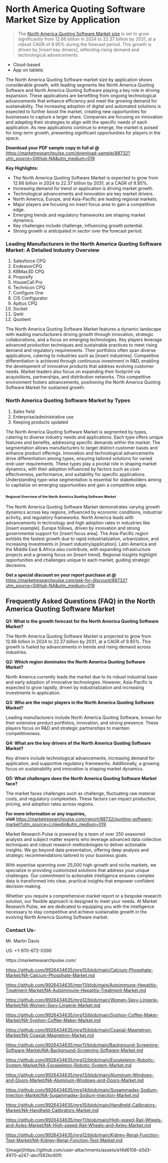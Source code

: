 <h1>North America Quoting Software Market&nbsp;Size by Application</h1><blockquote><p>The <a href="https://marketresearchpulse.com/download-sample/88732?utm_source=GitHub-NA&amp;utm_medium=019">North America Quoting Software Market size</a> is set to grow significantly from 12.66 billion in 2024 to 22.37 billion by 2031, at a robust CAGR of 9.95% during the forecast period. This growth is driven by [insert key drivers], reflecting rising demand and technological advancements.</p></blockquote><ul><li>Cloud-based<li> App on tablets</li></ul><p>The North America Quoting Software market size by application shows considerable growth, with leading segments like North America Quoting Software and North America Quoting Software playing a key role in driving expansion. These applications are benefiting from ongoing technological advancements that enhance efficiency and meet the growing demand for sustainability. The increasing adoption of digital and automated solutions is expected to further boost the market, creating new opportunities for businesses to capture a larger share. Companies are focusing on innovation and adapting their strategies to align with the specific needs of each application. As new applications continue to emerge, the market is poised for long-term growth, presenting significant opportunities for players in the space.</p><p><strong>Download your PDF sample copy in full at @ </strong><a href="https://marketresearchpulse.com/download-sample/88732?utm_source=GitHub-NA&amp;utm_medium=019">https://marketresearchpulse.com/download-sample/88732?utm_source=GitHub-NA&amp;utm_medium=019</a></p><p><strong>Key Highlights: </strong></p><ul><li>The North America Quoting Software Market is expected to grow from 12.66 billion in 2024 to 22.37 billion by 2031, at a CAGR of 9.95%.</li><li>Increasing demand for trend or application is driving market growth.</li><li>Technological advancements and innovation are key market drivers.</li><li>North America, Europe, and Asia-Pacific are leading regional markets.</li><li>Major players are focusing on insert focus area to gain a competitive edge.</li><li>Emerging trends and regulatory frameworks are shaping market dynamics.</li><li>Key challenges include challenge, influencing growth potential.</li><li>Strong growth is anticipated in sector over the forecast period.</li></ul><h3>Leading Manufacturers in the North America Quoting Software Market: A Detailed Industry Overview</h3><ol><li>Salesforce CPQ</li><li>EndeavorCPQ</li><li>KBMax3D CPQ</li><li>Proposify</li><li>HouseCall Pro</li><li>Technicon CPQ</li><li>Configure One</li><li>CIS Configurator</li><li>Apttus CPQ</li><li>Socket</li><li>Qwilr</li><li>Quotient</li></ol><div class="flex max-w-full flex-col flex-grow"><div class="min-h-8 text-message flex w-full flex-col items-end gap-2 whitespace-normal break-words [.text-message+&amp;]:mt-5" dir="auto" data-message-author-role="assistant" data-message-id="fd8432e4-4910-450d-b182-61b7bfb0a01f" data-message-model-slug="gpt-4o"><div class="flex w-full flex-col gap-1 empty:hidden first:pt-[3px]"><div class="markdown prose w-full break-words dark:prose-invert light"><p>The North America Quoting Software Market features a dynamic landscape with leading manufacturers driving growth through innovation, strategic collaborations, and a focus on emerging technologies. Key players leverage advanced production techniques and sustainable practices to meet rising demand and regulatory requirements. Their portfolios often span diverse applications, catering to industries such as [insert industries]. Competitive differentiation is achieved through continuous investment in R&amp;D, enabling the development of innovative products that address evolving customer needs. Market leaders also focus on expanding their footprint via acquisitions, partnerships, and distribution networks. This competitive environment fosters advancements, positioning the North America Quoting Software Market for sustained growth.</p></div></div></div></div><h3>North America Quoting Software Market by Types</h3><ol><li>Sales field<li> Enterprise/administrative use<li> Keeping products updated</li></ol><div class="flex max-w-full flex-col flex-grow"><div class="min-h-8 text-message flex w-full flex-col items-end gap-2 whitespace-normal break-words [.text-message+&amp;]:mt-5" dir="auto" data-message-author-role="assistant" data-message-id="084470be-0bb7-4664-bddf-5156b4f41249" data-message-model-slug="gpt-4o-mini"><div class="flex w-full flex-col gap-1 empty:hidden first:pt-[3px]"><div class="markdown prose w-full break-words dark:prose-invert light"><p>The North America Quoting Software Market is segmented by types, catering to diverse industry needs and applications. Each type offers unique features and benefits, addressing specific demands within the market. The segmentation allows manufacturers to target distinct customer bases and enhance product offerings. Innovation and technological advancements drive differentiation among types, ensuring tailored solutions for varied end-user requirements. These types play a pivotal role in shaping market dynamics, with their adoption influenced by factors such as cost-effectiveness, performance, and suitability for specific applications. Understanding type-wise segmentation is essential for stakeholders aiming to capitalize on emerging opportunities and gain a competitive edge.</p></div></div></div></div><h3><span style="font-size: 11px;">Regional Overview of the North America Quoting Software Market</span></h3><div class="flex max-w-full flex-col flex-grow"><div class="min-h-8 text-message flex w-full flex-col items-end gap-2 whitespace-normal break-words [.text-message+&amp;]:mt-5" dir="auto" data-message-author-role="assistant" data-message-id="e9038762-ce64-4e30-91c9-9bd413514231" data-message-model-slug="gpt-4o-mini"><div class="flex w-full flex-col gap-1 empty:hidden first:pt-[3px]"><div class="markdown prose w-full break-words dark:prose-invert light"><p>The North America Quoting Software Market demonstrates varying growth dynamics across key regions, influenced by economic conditions, industrial activity, and regulatory frameworks. North America leads with advancements in technology and high adoption rates in industries like [insert example]. Europe follows, driven by innovation and strong governmental support for [insert focus area]. The Asia-Pacific region exhibits the fastest growth due to rapid industrialization, urbanization, and increasing investments in [insert industry/application]. Latin America and the Middle East &amp; Africa also contribute, with expanding infrastructure projects and a growing focus on [insert trend]. Regional insights highlight opportunities and challenges unique to each market, guiding strategic decisions.</p></div></div></div></div><p><strong>Get a special discount on your report purchase at @ </strong><a href="https://marketresearchpulse.com/ask-for-discount/88732?utm_source=GitHub-NA&amp;utm_medium=019">https://marketresearchpulse.com/ask-for-discount/88732?utm_source=GitHub-NA&amp;utm_medium=019</a></p><h2>Frequently Asked Questions (FAQ) in the North America Quoting Software Market</h2><p><strong>Q1: What is the growth forecast for the North America Quoting Software Market?</strong></p><p>The North America Quoting Software Market is projected to grow from 12.66 billion in 2024 to 22.37 billion by 2031, at a CAGR of 9.95%. This growth is fueled by advancements in trends and rising demand across industries.</p><p><strong>Q2: Which region dominates the North America Quoting Software Market?</strong></p><p>North America currently leads the market due to its robust industrial base and early adoption of innovative technologies. However, Asia-Pacific is expected to grow rapidly, driven by industrialization and increasing investments in application.</p><p><strong>Q3: Who are the major players in the North America Quoting Software Market?</strong></p><p>Leading manufacturers include North America Quoting Software, known for their extensive product portfolios, innovation, and strong presence. These players focus on R&amp;D and strategic partnerships to maintain competitiveness.</p><p><strong>Q4: What are the key drivers of the North America Quoting Software Market?</strong></p><p>Key drivers include technological advancements, increasing demand for application, and supportive regulatory frameworks. Additionally, a growing focus on sustainability and innovation is shaping market dynamics.</p><p><strong>Q5: What challenges does the North America Quoting Software Market face?</strong></p><p>The market faces challenges such as challenge, fluctuating raw material costs, and regulatory complexities. These factors can impact production, pricing, and adoption rates across regions.</p><p><strong>For more information or any inquiries, visit&nbsp;</strong><a href="https://marketresearchpulse.com/report/88732/quoting-software-market?utm_source=Linkedin&utm_medium=019">https://marketresearchpulse.com/report/88732/quoting-software-market?utm_source=Linkedin&utm_medium=019</a></p><p>Market Research Pulse is powered by a team of over 250 seasoned analysts and subject matter experts who leverage advanced data collection techniques and robust research methodologies to deliver actionable insights. We go beyond data presentation, offering deep analysis and strategic recommendations tailored to your business goals.</p><p>With expertise spanning over 25,000 high-growth and niche markets, we specialize in providing customized solutions that address your unique challenges. Our commitment to actionable intelligence ensures complex data is transformed into clear, practical insights that empower confident decision-making.</p><p>Whether you require a comprehensive market report or a bespoke research solution, our flexible approach is designed to meet your needs. At Market Research Pulse, we are dedicated to equipping you with the intelligence necessary to stay competitive and achieve sustainable growth in the evolving North America Quoting Software market.</p><h3><strong>Contact Us-</strong></h3><p>Mr. Martin Davis</p><p>US: +1-970-672-0390</p><p>https://marketresearchpulse.com/</p><p><a href="https://github.com/9926434635/mrp15/blob/main/Calcium-Phosphate-Market/NA-Calcium-Phosphate-Market.md">https://github.com/9926434635/mrp15/blob/main/Calcium-Phosphate-Market/NA-Calcium-Phosphate-Market.md</a></p><p><a href="https://github.com/9926434635/mpr11/blob/main/Autoimmune-Hepatitis-Treatment-Market/NA-Autoimmune-Hepatitis-Treatment-Market.md">https://github.com/9926434635/mpr11/blob/main/Autoimmune-Hepatitis-Treatment-Market/NA-Autoimmune-Hepatitis-Treatment-Market.md</a></p><p><a href="https://github.com/9926434635/mrp12/blob/main/Women-Sexy-Lingerie-Market/NA-Women-Sexy-Lingerie-Market.md">https://github.com/9926434635/mrp12/blob/main/Women-Sexy-Lingerie-Market/NA-Women-Sexy-Lingerie-Market.md</a></p><p><a href="https://github.com/9926434635/mrp13/blob/main/Syphon-Coffee-Maker-Market/NA-Syphon-Coffee-Maker-Market.md">https://github.com/9926434635/mrp13/blob/main/Syphon-Coffee-Maker-Market/NA-Syphon-Coffee-Maker-Market.md</a></p><p><a href="https://github.com/9926434635/mrp15/blob/main/Coaxial-Magnetron-Market/NA-Coaxial-Magnetron-Market.md">https://github.com/9926434635/mrp15/blob/main/Coaxial-Magnetron-Market/NA-Coaxial-Magnetron-Market.md</a></p><p><a href="https://github.com/9926434635/mpr11/blob/main/Background-Screening-Software-Market/NA-Background-Screening-Software-Market.md">https://github.com/9926434635/mpr11/blob/main/Background-Screening-Software-Market/NA-Background-Screening-Software-Market.md</a></p><p><a href="https://github.com/9926434635/mrp12/blob/main/Exoskeleton-Robotic-System-Market/NA-Exoskeleton-Robotic-System-Market.md">https://github.com/9926434635/mrp12/blob/main/Exoskeleton-Robotic-System-Market/NA-Exoskeleton-Robotic-System-Market.md</a></p><p><a href="https://github.com/9926434635/mrp13/blob/main/Aluminum-Windows-and-Doors-Market/NA-Aluminum-Windows-and-Doors-Market.md">https://github.com/9926434635/mrp13/blob/main/Aluminum-Windows-and-Doors-Market/NA-Aluminum-Windows-and-Doors-Market.md</a></p><p><a href="https://github.com/9926434635/mrp14/blob/main/Sugammadex-Sodium-Injection-Market/NA-Sugammadex-Sodium-Injection-Market.md">https://github.com/9926434635/mrp14/blob/main/Sugammadex-Sodium-Injection-Market/NA-Sugammadex-Sodium-Injection-Market.md</a></p><p><a href="https://github.com/9926434635/mrp15/blob/main/Handheld-Calibrators-Market/NA-Handheld-Calibrators-Market.md">https://github.com/9926434635/mrp15/blob/main/Handheld-Calibrators-Market/NA-Handheld-Calibrators-Market.md</a></p><p><a href="https://github.com/9926434635/mpr11/blob/main/High-speed-Rail-Wheels-and-Axles-Market/NA-High-speed-Rail-Wheels-and-Axles-Market.md">https://github.com/9926434635/mpr11/blob/main/High-speed-Rail-Wheels-and-Axles-Market/NA-High-speed-Rail-Wheels-and-Axles-Market.md</a></p><p><a href="https://github.com/9926434635/mrp12/blob/main/Kidney-Renal-Function-Test-Market/NA-Kidney-Renal-Function-Test-Market.md">https://github.com/9926434635/mrp12/blob/main/Kidney-Renal-Function-Test-Market/NA-Kidney-Renal-Function-Test-Market.md</a></p>
![image](https://github.com/user-attachments/assets/e14d6106-d3d3-4970-a247-abcf562bc60f)
